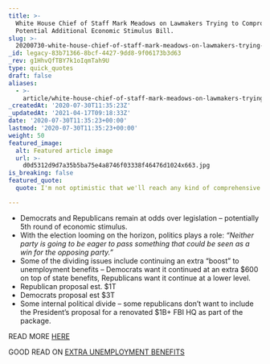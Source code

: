 ```yaml
---
title: >-
  White House Chief of Staff Mark Meadows on Lawmakers Trying to Compromise on a
  Potential Additional Economic Stimulus Bill.
slug: >-
  20200730-white-house-chief-of-staff-mark-meadows-on-lawmakers-trying-to-compromise-on-a-potential-additional-economic-stimulus-bill
_id: legacy-83b71366-8bcf-4427-9dd8-9f06173b3d63
_rev: g1HhvQfTBY7k1oIqmTah9U
type: quick_quotes
draft: false
aliases:
  - >-
    article/white-house-chief-of-staff-mark-meadows-on-lawmakers-trying-to-compromise-on-a-potential-additional-economic-stimulus-bill/
_createdAt: '2020-07-30T11:35:23Z'
_updatedAt: '2021-04-17T09:18:33Z'
date: '2020-07-30T11:35:23+00:00'
lastmod: '2020-07-30T11:35:23+00:00'
weight: 50
featured_image:
  alt: Featured article image
  url: >-
    d0d5312d9d7a35b5ba75e4a8746f03338f46476d1024x663.jpg
is_breaking: false
featured_quote:
  quote: I'm not optimistic that we'll reach any kind of comprehensive deal.

---
```

* Democrats and Republicans remain at odds over legislation – potentially 5th round of economic stimulus.
* With the election looming on the horizon, politics plays a role: _“Neither party is going to be eager to pass something that could be seen as a win for the opposing party.”_
* Some of the dividing issues include continuing an extra “boost” to unemployment benefits – Democrats want it continued at an extra $600 on top of state benefits, Republicans want it continue at a lower level.
* Republican proposal est. $1T
* Democrats proposal est $3T
* Some internal political divide – some republicans don’t want to include the President’s proposal for a renovated $1B+ FBI HQ as part of the package.

READ MORE [HERE](https://www.usatoday.com/story/news/politics/2020/07/30/coronavirus-stimulus-trump-congress-struggle-reach-deal-relief/5534896002/)

GOOD READ ON [EXTRA UNEMPLOYMENT BENEFITS](https://www.usatoday.com/story/money/2020/07/22/coronavirus-stimulus-unemployment-money-questions-answers/5489266002/)
